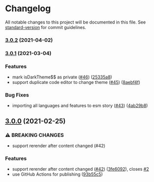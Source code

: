 # Changelog

All notable changes to this project will be documented in this file. See [standard-version](https://github.com/conventional-changelog/standard-version) for commit guidelines.

### [3.0.2](https://github.com/alauda/ng-monaco-editor/compare/v3.0.1...v3.0.2) (2021-04-02)

### [3.0.1](https://github.com/alauda/ng-monaco-editor/compare/v3.0.0...v3.0.1) (2021-03-04)


### Features

* mark isDarkTheme$$ as private ([#46](https://github.com/alauda/ng-monaco-editor/issues/46)) ([25335a8](https://github.com/alauda/ng-monaco-editor/commit/25335a8e4cefa0691dbd8ba72e50aeb6eb6d0fb3))
* support duplicate code editor to change theme ([#45](https://github.com/alauda/ng-monaco-editor/issues/45)) ([8aebf4f](https://github.com/alauda/ng-monaco-editor/commit/8aebf4fc2d0c5141d6d9b33c9f732fb8b7e8fe7e))


### Bug Fixes

* importing all languages and features to esm story ([#43](https://github.com/alauda/ng-monaco-editor/issues/43)) ([4ab29b8](https://github.com/alauda/ng-monaco-editor/commit/4ab29b82f83bf44dba788ab4949c8fca24206f24))

## [3.0.0](https://github.com/alauda/ng-monaco-editor/compare/v2.3.0...v3.0.0) (2021-02-25)


### ⚠ BREAKING CHANGES

* support rerender after content changed (#42)

### Features

* support rerender after content changed ([#42](https://github.com/alauda/ng-monaco-editor/issues/42)) ([3fe6092](https://github.com/alauda/ng-monaco-editor/commit/3fe6092ffd47302453298062b67f24121bcfdf0e)), closes [#2](https://github.com/alauda/ng-monaco-editor/issues/2)
* use GitHub Actions for publishing ([93b55c5](https://github.com/alauda/ng-monaco-editor/commit/93b55c5a1bbfd8f30edd9bd126bbe4247f828c1f))
